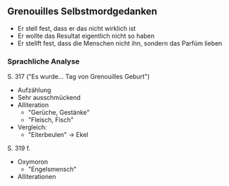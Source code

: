 ## Grenouilles Selbstmordgedanken

- Er stell fest, dass er das nicht wirklich ist
- Er wollte das Resultat eigentlich nicht so haben
- Er stellft fest, dass die Menschen nicht ihn, sondern das Parfüm lieben

### Sprachliche Analyse
S. 317 ("Es wurde... Tag von Grenouilles Geburt")
- Aufzählung
- Sehr ausschmückend
- Alliteration
    - "Gerüche, Gestänke"
    - "Fleisch, Fisch"
- Vergleich:
    - "Eiterbeulen" -> Ekel

S. 319 f.
- Oxymoron
    - "Engelsmensch"
- Alliterationen

